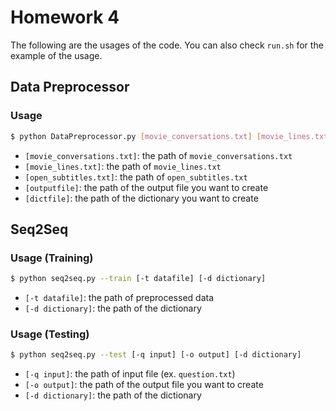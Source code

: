 # Homework 4 

The following are the usages of the code.
You can also check `run.sh` for the example of the usage.


## Data Preprocessor

### Usage

```bash
$ python DataPreprocessor.py [movie_conversations.txt] [movie_lines.txt] [open_subtitles.txt] [outputfile] [dictfile]
```

* `[movie_conversations.txt]`: the path of `movie_conversations.txt`
* `[movie_lines.txt]`: the path of `movie_lines.txt`
* `[open_subtitles.txt]`: the path of `open_subtitles.txt`
* `[outputfile]`: the path of the output file you want to create
* `[dictfile]`: the path of the dictionary you want to create


## Seq2Seq

### Usage (Training)

```bash
$ python seq2seq.py --train [-t datafile] [-d dictionary]
```

* `[-t datafile]`: the path of preprocessed data
* `[-d dictionary]`: the path of the dictionary

### Usage (Testing)

```bash
$ python seq2seq.py --test [-q input] [-o output] [-d dictionary]
```

* `[-q input]`: the path of input file (ex. `question.txt`)
* `[-o output]`: the path of the output file you want to create
* `[-d dictionary]`: the path of the dictionary

